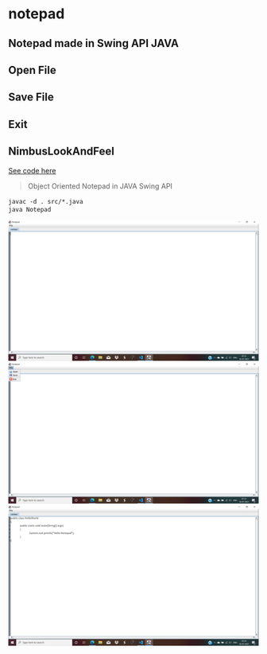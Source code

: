 # notepad

## Notepad made in Swing API JAVA
## Open File
## Save File
## Exit
## NimbusLookAndFeel
[See code here](https://github.com/incrediblenura/notepad)
> Object Oriented Notepad in JAVA Swing API

```shell
javac -d . src/*.java
java Notepad
```
![screenshot1](https://github.com/incrediblenura/notepad/blob/master/images/img0.png?raw=true)
![screenshot2](https://github.com/incrediblenura/notepad/blob/master/images/img1.png?raw=true)
![screenshot3](https://github.com/incrediblenura/notepad/blob/master/images/img2.png?raw=true)
